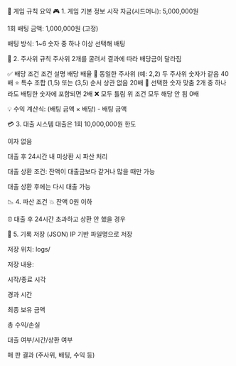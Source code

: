 🎯 게임 규칙 요약
🎮 1. 게임 기본 정보
시작 자금(시드머니): 5,000,000원

1회 배팅 금액: 1,000,000원 (고정)

배팅 방식: 1~6 숫자 중 하나 이상 선택해 배팅

🎲 2. 주사위 규칙
주사위 2개를 굴려서 결과에 따라 배당금이 달라짐

✅ 배당 조건
조건	설명	배당 배율
🎯 동일한 주사위 (예: 2,2)	두 주사위 숫자가 같음	40배
⭐️ 특수 조합 (1,5) 또는 (3,5)	순서 상관 없음	20배
🎯 선택한 숫자 맞춤	2개 중 하나라도 배팅한 숫자에 포함되면	2배
❌ 모두 틀림	위 조건 모두 해당 안 됨	0배

💡 수익 계산식: (배팅 금액 × 배당) - 배팅 금액

💳 3. 대출 시스템
대출은 1회 10,000,000원 한도

이자 없음

대출 후 24시간 내 미상환 시 파산 처리

대출 상환 조건: 잔액이 대출금보다 같거나 많을 때만 가능

대출 상환 후에는 다시 대출 가능

📉 4. 파산 조건
💥 잔액 0원 이하

⏰ 대출 후 24시간 초과하고 상환 안 했을 경우

🧾 5. 기록 저장 (JSON)
IP 기반 파일명으로 저장

저장 위치: logs/

저장 내용:

시작/종료 시각

경과 시간

최종 보유 금액

총 수익/손실

대출 여부/시간/상환 여부

매 판 결과 (주사위, 배팅, 수익 등)